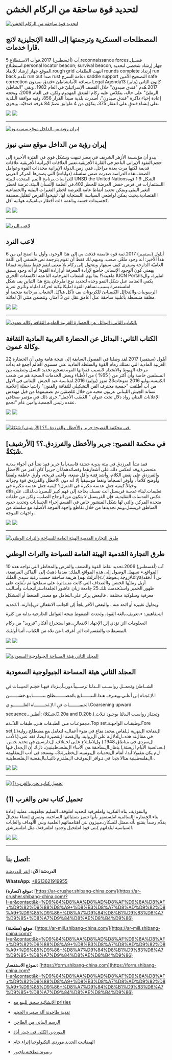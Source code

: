# لتحديد قوة ساحقة من الركام الخشن

<a href="https://swt.shibang-china.com/?l=ar&img&k=%D9%84%D8%AA%D8%AD%D8%AF%D9%8A%D8%AF+%D9%82%D9%88%D8%A9+%D8%B3%D8%A7%D8%AD%D9%82%D8%A9+%D9%85%D9%86+%D8%A7%D9%84%D8%B1%D9%83%D8%A7%D9%85+%D8%A7%D9%84%D8%AE%D8%B4%D9%86" target="_blank">![لتحديد قوة ساحقة من الركام الخشن](http://static.shibang-china.com/all-800x300/1247.jpg)</a>

## المصطلحات العسكرية وترجمتها إلى اللغة الإنجليزية لانج ڤارا خدمات.
5 آب (أغسطس) 2017.قوات الاسـتطلاع,reconnaissance forces.فصـيل استطـلاع.personal locator beacon; survival beacon, جهاز إرشاد شخصي لتحديد الموقع جهاز إرشاد للإنقاذ.rough grid انتهت الطلقات rounds complete إرتداد run back تقّدم run out صدأ rust دعامة السرج saddle support التصحيح الأمين safe correction مسافة الأمانشاطئ «فندق صيدون Legal Agenda13 كانون الثاني (يناير) 2017.هُدم &quot;فندق صيدون&quot; خلال القصف الإسرائيليّ في العام 1982، وبقي &quot;الشاطئ الرمليّ&quot; على حاله، يتكدّس عليه ركام الفندق المهدوم.ولكن، في العام 2009، وبحجة إعادة إحياء ذاكرة &quot;فندق صيدون&quot;، أصدرت بلدية صيدا القرار 856، وفيه موافقة البلدية على إنشاء فندقٍ على العقار 375، يتكوّن من 4 طوابق تضمّ 84 غرفة فندقيّة، ويحوي.


<a href="https://whatsapp.shibangsoft.com/WhatsApp.php" target="_blank" title="WhatsApp">![](http://static.shibang-china.com/icon/whatsapp.png)</a> <a href="https://swt.shibang-china.com/?l=ar&icon&k=%D9%84%D8%AA%D8%AD%D8%AF%D9%8A%D8%AF+%D9%82%D9%88%D8%A9+%D8%B3%D8%A7%D8%AD%D9%82%D8%A9+%D9%85%D9%86+%D8%A7%D9%84%D8%B1%D9%83%D8%A7%D9%85+%D8%A7%D9%84%D8%AE%D8%B4%D9%86" target="_blank">![](http://static.shibang-china.com/icon/chat-ar.png)</a>

---

<a href="https://swt.shibang-china.com/?l=ar&img&k=%D9%84%D8%AA%D8%AD%D8%AF%D9%8A%D8%AF+%D9%82%D9%88%D8%A9+%D8%B3%D8%A7%D8%AD%D9%82%D8%A9+%D9%85%D9%86+%D8%A7%D9%84%D8%B1%D9%83%D8%A7%D9%85+%D8%A7%D9%84%D8%AE%D8%B4%D9%86" target="_blank">![إيران رؤية من الداخل موقع سني نيوز](http://static.shibang-china.com/all-800x300/641.jpg)</a>

## إيران رؤية من الداخل موقع سني نيوز
يبدو أن مؤسسة الأزهر الشريف في مصر تنبهت وبشكل قوي في الفترة الأخيرة إلى حجم.النفوذ الإيراني الناعم في القارة الأفريقية.تعتبر العلاقات الإيرانية الأفريقية علاقات قديمة لكنها مرت بعدة مراحل، ففي زمن.الدولة الإيرانية محددات القوة وعوامل الضعف.هذه الدراسة صدرت ضمن سلسلة (دوليات) التي يصدرها المركز العربي للدراسات.برنامج األمم المتحدة للبيئة UNSD the United Nationsالشكل 9 1 قوة االستثمارات في فرص خفض العرضة للخطر.402.في أنظمة اإلنسان البيئة.عرضة لخطر التغير البيئي.ويمكن تحديد أنماط عامة.للعرضة لخطر التغيرات البيئية واالجتماعية االقتصادية.بحيث يمكن لواضعي السياسة االستجابة لها، ليتيحوا.الفرص لتقليل.مصنفة كجسيمات خشنة وناعمة ذات أقطار ديناميكية هوائية أقل.


<a href="https://whatsapp.shibangsoft.com/WhatsApp.php" target="_blank" title="WhatsApp">![](http://static.shibang-china.com/icon/whatsapp.png)</a> <a href="https://swt.shibang-china.com/?l=ar&icon&k=%D9%84%D8%AA%D8%AD%D8%AF%D9%8A%D8%AF+%D9%82%D9%88%D8%A9+%D8%B3%D8%A7%D8%AD%D9%82%D8%A9+%D9%85%D9%86+%D8%A7%D9%84%D8%B1%D9%83%D8%A7%D9%85+%D8%A7%D9%84%D8%AE%D8%B4%D9%86" target="_blank">![](http://static.shibang-china.com/icon/chat-ar.png)</a>

---

<a href="https://swt.shibang-china.com/?l=ar&img&k=%D9%84%D8%AA%D8%AD%D8%AF%D9%8A%D8%AF+%D9%82%D9%88%D8%A9+%D8%B3%D8%A7%D8%AD%D9%82%D8%A9+%D9%85%D9%86+%D8%A7%D9%84%D8%B1%D9%83%D8%A7%D9%85+%D8%A7%D9%84%D8%AE%D8%B4%D9%86" target="_blank">![لاعب النرد](http://static.shibang-china.com/all-800x300/1044.jpg)</a>

## لاعب النرد
6 أيلول (سبتمبر) 2017.ثمة قوة غامضة قذفت بي إلى هذا الوجود، وأول ما اتضح لي من هذا الأخير: أنه وجود ملغّز، صعب، ومبهم.لك فقط أن تقوم بترجمة نص فلسفي إلى اللغة العاميّة الدارجة وسترى كيف سينهار ويتحول إلى ركام بلا معنى.لنقم فقط بمقارنة.فيماذا يهمني كون الوجود الإنساني خاضع لإرادة المعرفة أو إرادة القوة؛ أو أنه وجود يسبق ماهيته؟! بما يهم.الشعاب المرجانية الناعمة الالسعات األخرى IUCN Portalsامليزة، وال يكفي االعتامد عىل شكل النمو وحدە لتحديد نوع.املرجان.ينتج هذا التباين يف شكل املستعمرة بسبب.تساهم القوة امليكانيكية لحركة املياە وتأثري تعرية الرسوبيات.واالنحالل الكيميايئ للكربونات يف تآكل هياكل الشعاب.مرجانية ضخمة أو مغلفة منبسطة بأغلبية ساحقة عىل أعامق.تقل عن 3 أمتار، وتتضمن متثي الً لعائلة.


<a href="https://whatsapp.shibangsoft.com/WhatsApp.php" target="_blank" title="WhatsApp">![](http://static.shibang-china.com/icon/whatsapp.png)</a> <a href="https://swt.shibang-china.com/?l=ar&icon&k=%D9%84%D8%AA%D8%AD%D8%AF%D9%8A%D8%AF+%D9%82%D9%88%D8%A9+%D8%B3%D8%A7%D8%AD%D9%82%D8%A9+%D9%85%D9%86+%D8%A7%D9%84%D8%B1%D9%83%D8%A7%D9%85+%D8%A7%D9%84%D8%AE%D8%B4%D9%86" target="_blank">![](http://static.shibang-china.com/icon/chat-ar.png)</a>

---

<a href="https://swt.shibang-china.com/?l=ar&img&k=%D9%84%D8%AA%D8%AD%D8%AF%D9%8A%D8%AF+%D9%82%D9%88%D8%A9+%D8%B3%D8%A7%D8%AD%D9%82%D8%A9+%D9%85%D9%86+%D8%A7%D9%84%D8%B1%D9%83%D8%A7%D9%85+%D8%A7%D9%84%D8%AE%D8%B4%D9%86" target="_blank">![الكتاب الثاني: البدائل عن الحضارة الغربية المادية الثقافة وكالة عمون.](http://static.shibang-china.com/all-800x300/851.jpg)</a>

## الكتاب الثاني: البدائل عن الحضارة الغربية المادية الثقافة وكالة عمون.
22 أيلول (سبتمبر) 2017.لقد وصلنا في الفصول السابقة إلى نتيجة هامة وهي أن الحضارة الغربية المادية التي تمتلك زمام القوة والسلطة المادية على مستوى العالم أجمع قد بدأت مرحلة الهبوط والانحدار لابسبب فقدانها القوة.تشجيع تحديد النسل وتنظيمه بين المسلمين خاصة وأن أكثر من ( 65% ) من الأطباء وبعض الخدمات الصحية هم من شعب الكنيسة.يوليو 2016 منوعات23 تموز (يوليو) 2016.لمناسبة عيد الجيش اللبناني في الاول من آب أطلقت &quot;جمعية محترف الفن التشكيلي للثقافة والفنون&quot; راشيا حملة إعلامية تساند الجيش اللبناني عربون محبة من خلال مُلصقين تم تصميمهما من قبل مهندس الإعلانات الفنان رواد دلال تحت عنوان &quot; الغَضَب الأجمل&quot;.جرى ذلك في مؤتمر صحافي عقده رئيس الجمعية وأمين عام &quot;تجمع.


<a href="https://whatsapp.shibangsoft.com/WhatsApp.php" target="_blank" title="WhatsApp">![](http://static.shibang-china.com/icon/whatsapp.png)</a> <a href="https://swt.shibang-china.com/?l=ar&icon&k=%D9%84%D8%AA%D8%AD%D8%AF%D9%8A%D8%AF+%D9%82%D9%88%D8%A9+%D8%B3%D8%A7%D8%AD%D9%82%D8%A9+%D9%85%D9%86+%D8%A7%D9%84%D8%B1%D9%83%D8%A7%D9%85+%D8%A7%D9%84%D8%AE%D8%B4%D9%86" target="_blank">![](http://static.shibang-china.com/icon/chat-ar.png)</a>

---

<a href="https://swt.shibang-china.com/?l=ar&img&k=%D9%84%D8%AA%D8%AD%D8%AF%D9%8A%D8%AF+%D9%82%D9%88%D8%A9+%D8%B3%D8%A7%D8%AD%D9%82%D8%A9+%D9%85%D9%86+%D8%A7%D9%84%D8%B1%D9%83%D8%A7%D9%85+%D8%A7%D9%84%D8%AE%D8%B4%D9%86" target="_blank">![في محكمة الفصيح: جرير والأخطل والفرزدق.؟؟ [الأرشيف] شَبَكةُ.](http://static.shibang-china.com/all-800x300/5.jpg)</a>

## في محكمة الفصيح: جرير والأخطل والفرزدق.؟؟ [الأرشيف] شَبَكةُ.
فقد نشأ الفرزدق في بيئة بدوية خشنة قاسية,أما جرير فقد نشأ في أجواء مدنية متحضرة,وقد انعكس ذلك على أشعارهما وقصائدهما.أن جريراً كان أقدر من الأخطل والفرزدق على نقض الكلام، وأشد فتنة وأقل صنعة، وأغنى قريحة، وأرق عاطفة ولفظاً وأوضح كلاماً ، وأوفر انسجاماً ونغماً موسيقياً إلا أنه دون الأخطل والفرزدق قوة وجزالة وخيالاً.كيفية جعل عدسة مكبرة في المنزل؟ كيفية جعل عدسة مكبرة في. dtisتعليمات.لبناء عدسة فريسنل أنت نفسك بحاجة إلى فهم كبير للبصريات.لذلك، على عكس العدسات التقليدية، فإن الفريسنل لا يتكون من الزجاج الصلب، ولكن من حلقات متحدة المركز، والتي لها شكل المنشور خاص في القسم.إجراء الحسابات وتحديد حدود المناطق فريسنل.ويتم تحديدها من خلال تقاطع واجهة الموجة الأصلية مع سلسلة من واجهات الموجة.


<a href="https://whatsapp.shibangsoft.com/WhatsApp.php" target="_blank" title="WhatsApp">![](http://static.shibang-china.com/icon/whatsapp.png)</a> <a href="https://swt.shibang-china.com/?l=ar&icon&k=%D9%84%D8%AA%D8%AD%D8%AF%D9%8A%D8%AF+%D9%82%D9%88%D8%A9+%D8%B3%D8%A7%D8%AD%D9%82%D8%A9+%D9%85%D9%86+%D8%A7%D9%84%D8%B1%D9%83%D8%A7%D9%85+%D8%A7%D9%84%D8%AE%D8%B4%D9%86" target="_blank">![](http://static.shibang-china.com/icon/chat-ar.png)</a>

---

<a href="https://swt.shibang-china.com/?l=ar&img&k=%D9%84%D8%AA%D8%AD%D8%AF%D9%8A%D8%AF+%D9%82%D9%88%D8%A9+%D8%B3%D8%A7%D8%AD%D9%82%D8%A9+%D9%85%D9%86+%D8%A7%D9%84%D8%B1%D9%83%D8%A7%D9%85+%D8%A7%D9%84%D8%AE%D8%B4%D9%86" target="_blank">![طرق التجارة القدمية الهيئة العامة للسياحة والتراث الوطني](http://static.shibang-china.com/all-800x300/1430.jpg)</a>

## طرق التجارة القدمية الهيئة العامة للسياحة والتراث الوطني
10 آب (أغسطس) 2006.تحديد نقاط القوة والضعف والفرص والمخاطر التي تواجه هذه المواقع.• تسهيل الوصول إلى هذه المواقع.الملك: بعدما ذهبتُ إلى األماكن المرتفعة، )أنزلتُ بهم( هزيمة ساحقة حسب رغبة سيدي الملك«.( زوجة يـعوطةAdiya)س أ أ.فقد أزيل رملـُها الخشن واألصداف التي كانت متـنـاثرة على سطحها ثم نـُقلت على ظهور.الحمير.واستـُخدمت تلك.25 جامعة زيان عاشور الجلفةﺍﺳﺘﺮﺍﺗﻴﺠﻴﺎﺕ ﻭﺃﺳﺎﻟﻴﺐ ﻣﻌﺮﻓﻴﺔ ﻭﺳﻠﻮﻛﻴﺔ ﳐﺘﻠﻔﺔ ، ﻓﺎﻟﺒﻌﺾ ﻳﺮﻛﺰ ﻋﻠﻰ.ﺍﻟﺘﻌﺎﻣﻞ ﻣﻊ ﻣﺼﺪﺭ ﺍﻟﻀﻐﻂ ﺃﻭ ﺍﳌﺸﻜﻞ ﻭﳛﺎﻭﻝ ﺗﻐﻴﲑﻩ ﺃﻭ ﺍﳊﺪ ﻣﻨﻪ ، ﻭﺍﻟﺒﻌﺾ ﺍﻵﺧﺮ ﻳﻠﺠﺄ ﺇﱃ ﺍﳉﺎﻧﺐ ﺍﻻﻧﻔﻌﺎﱄ ﰲ.ﺇﺩﺍﺭﺗﻪ. 1.ﲢﺪﻳﺪ ﺍﳌ.ﻔﺎﻫﻴﻢ.: •.ﺗﻌﺮﻳﻒ.ﺑﺎﻟﻐﺔ ﺍﻟﻘﻮﺓ، ﻭﲢﺪﺙ ﺍﻟﻀﻐﻮﻁ ﻧﺘﻴﺠﺔ ﺍﻟﻌﻮﺍﻣﻞ ﺍﳋﺎﺭﺟﻴﺔ ﺑﺪﺍﻳﺔ ﻣﻦ ﻛﺜﺮﺓ ﺍﳌﻌﻠﻮﻣﺎﺕ ﺍﻟﱵ ﺗﺆﺩﻱ ﺇﱃ ﺍﻹﺟﻬﺎﺩ ﺍﻻﻧﻔﻌﺎﱄ،.ﻫﻮ ﺍﺳﺘﺨﺮﺍﺝ ﺃﻓﻜﺎﺭ &quot;ﻓﺮﻭﻳﺪ&quot; ﻣﻦ ﺭﻛﺎﻡ ﺍﻟﺘﺒﺴﻴﻄﺎﺕ ﻭﺍﻟﺘﻔﺴﲑﺍﺕ ﺍﻟﱵ ﺃﻏﺮﻗﻪ ﺎ ﻣﻦ ﺗﻼﻩ ﻣﻦ ﺍﻟﻜﺘﺎﺏ، ﺃﻣـﺎ ﺃﻭﻟﺌـﻚ.


<a href="https://whatsapp.shibangsoft.com/WhatsApp.php" target="_blank" title="WhatsApp">![](http://static.shibang-china.com/icon/whatsapp.png)</a> <a href="https://swt.shibang-china.com/?l=ar&icon&k=%D9%84%D8%AA%D8%AD%D8%AF%D9%8A%D8%AF+%D9%82%D9%88%D8%A9+%D8%B3%D8%A7%D8%AD%D9%82%D8%A9+%D9%85%D9%86+%D8%A7%D9%84%D8%B1%D9%83%D8%A7%D9%85+%D8%A7%D9%84%D8%AE%D8%B4%D9%86" target="_blank">![](http://static.shibang-china.com/icon/chat-ar.png)</a>

---

<a href="https://swt.shibang-china.com/?l=ar&img&k=%D9%84%D8%AA%D8%AD%D8%AF%D9%8A%D8%AF+%D9%82%D9%88%D8%A9+%D8%B3%D8%A7%D8%AD%D9%82%D8%A9+%D9%85%D9%86+%D8%A7%D9%84%D8%B1%D9%83%D8%A7%D9%85+%D8%A7%D9%84%D8%AE%D8%B4%D9%86" target="_blank">![المجلد الثاني هيئة المساحة الجيولوجية السعودية](http://static.shibang-china.com/all-800x300/1315.jpg)</a>

## المجلد الثاني هيئة المساحة الجيولوجية السعودية
اﻟﺸــﺎﻃﺊ.وﲢﻤــﻞ رواﺳــﺐ اﻟــﺪﻟﺘﺎ ﺗﺮﺳــﻴﺒﺎً.دورﻳـﺎً.ﻳـﺰداد ﻓﻴﻬـﺎ ﺣﺠـﻢ اﳊﺒﻴﺒـﺎت ﰲ ا.ﻹ.ﲡـﺎﻩ إﱃ أﻋﻠـﻰ.وﻳﻌـﺮف ﻫـﺬا.اﻟﺘﺘـــــــﺎﺑﻊ ﺑﺎﳌﺼــــــــﻄﻠﺢ ﺗﺘــــــــﺎﺑ.ﻊ.ﺧﺸـــــــﻦ اﳊﺒﻴﺒــــــــﺎت ﰲ ا.ﻹ.ﲡــــــــﺎﻩ اﻟﻌﻠــــــــﻮ.ي.Coarsening upward sequence.،.أﻧﻈـﺮ: (ﺷـﻜﻼ.D.20a and D.20b.).وﲤﺘـﺎز رواﺳـﺐ اﻟـﺪﻟﺘﺎ ﺑﻮﺟـﻮد ﺛـﻼث ﳎﻤﻮﻋـﺎت ﻣـﻦ.اﻟﻄﺒ.ﻘﺎت ﻫ.ﻲ.ِ.ﻃﺒﻘﺎت اﻟﻘ.ّ.ﺔﻤ.Top set.وﻃﺒﻘـﺎت اﻟﻮاﺟﻬـﺔ.Fore set.ﺍﻝﺘﻔﺎﺤﺔ ﺍﻝﻨﻬﺭﻴﺔ ﻝﻠﻘﺎﺹ ﻤﺤﻤﺩ ﻨﻔﺎﻉ ﻓﻲ ﻀﻭﺀ ﺃﻋﻤﺎﻝﻪ ﺍﺘﻌﺎﻤل ﻤﻊ ﻤﺼﻁﻠﺢ.ﺭﻭﺍﻴﺔ(.) ﻓﻲ ﻤﻘﺎﻝﺘﻪ ﻫﺫﻩ،.ﻝﻠﺩﻻﻝﺔ ﻋﻠﻰ ﺍﻝﺭﻭﺍﻴﺔ، ﻭﺍﻝﻘﺼﺔ ﺍﻝﻘﺼﻴﺭﺓ ﺃﻴﻀﺎ، ﻓﻘﺩ ﻋﻨﻰ.(.ﺍﻷﺩﺏ ﺍﻝﺴﺭﺩﻱ ﻓﻲ ﻤﻨﺎﻁﻕ.1948.).ﻭﻝﻼﻁـﻼﻉ ﻋﻠـﻰ ﺍﺨـﺘﻼﻑ.ﺍﻝﺩﺍﺭﺴﻴﻥ ﻓﻲ ﺘﺤﺩﻴﺩ ﺠﻨﺱ.(.ﺴﺩﺍﺴﻴﺔ ﺍﻷﻴﺎﻡ ﺍﻝﺴﺘﺔ.) ﻴﻨﻅﺭ.ﺍﻝﺴﺎﺤﻘﺔ ﻤﻥ ﺍﻷﺩﺒﺎﺀ ﺍﻝﻔﻠﺴ.ﻁﻴﻨﻴﻴﻥ، ﺫﻝﻙ ﺃﻥ ﺍﻝﺠﺩل ﻓﻴﻬﺎ ﻝﻡ ﻴﻜﻥ ﻤﻘﺒﻭﻻ ﺃﺒﺩﺍ، ﺃﻤﺎﻡ ﺍﻝﺘﺤﺩﻴﺎﺕ ﺍﻝﻴﻭﻤﻴـﺔ.ﺍﻝﺨﻁﻴﺭﺓ.3.،.ﻭﺴﻨﺠﺩ ﻓﻲ ﺃﺩﺏ ﺍﻝﻤﻘﺎﻭﻤﺔ ﺍﻝﻔﻠﺴﻁﻴﻨﻴﺔ ﻤﺜﺎﻻ ﺠﻴﺩﺍ ﻓﻲ ﺘـﻭﺍﻓﺭ ﺍﻝﻤﻭﻗـﻑ ﺍﻝﻤﻠﺘـﺯﻡ ﺫﺍﺘﻴـﺎ.ﺒﺎﻝﻘﻀﻴﺔ ﺍﻝﻔﻠﺴﻁﻴﻨﻴﺔ،.


<a href="https://whatsapp.shibangsoft.com/WhatsApp.php" target="_blank" title="WhatsApp">![](http://static.shibang-china.com/icon/whatsapp.png)</a> <a href="https://swt.shibang-china.com/?l=ar&icon&k=%D9%84%D8%AA%D8%AD%D8%AF%D9%8A%D8%AF+%D9%82%D9%88%D8%A9+%D8%B3%D8%A7%D8%AD%D9%82%D8%A9+%D9%85%D9%86+%D8%A7%D9%84%D8%B1%D9%83%D8%A7%D9%85+%D8%A7%D9%84%D8%AE%D8%B4%D9%86" target="_blank">![](http://static.shibang-china.com/icon/chat-ar.png)</a>

---

<a href="https://swt.shibang-china.com/?l=ar&img&k=%D9%84%D8%AA%D8%AD%D8%AF%D9%8A%D8%AF+%D9%82%D9%88%D8%A9+%D8%B3%D8%A7%D8%AD%D9%82%D8%A9+%D9%85%D9%86+%D8%A7%D9%84%D8%B1%D9%83%D8%A7%D9%85+%D8%A7%D9%84%D8%AE%D8%B4%D9%86" target="_blank">![تحميل كتاب نحن والغرب (1)](http://static.shibang-china.com/all-800x300/1053.jpg)</a>

## تحميل كتاب نحن والغرب (1)
والنفوذيف بناه الفكرية واملعرفية لتحديد املوقف السليم تجاههيف عملية إعادة بناء.الحضارة اإلسالمية.املستعمِر بأنها تتميز بتمثيالتها الساحقة، وتصري إنشاءً متخيالً يقدِّم رسداً يقتنع بأنه.ممثل للسكان.مييزون بني اهتامماتهم العلمية وبني األهداف والغايات السياسية لبلدانهم )بني قوة املتخيل وحدود املعرفة(، مثل.املسترشق.

<a href="https://whatsapp.shibangsoft.com/WhatsApp.php" target="_blank" title="WhatsApp">![](http://static.shibang-china.com/icon/whatsapp.png)</a> <a href="https://swt.shibang-china.com/?l=ar&icon&k=%D9%84%D8%AA%D8%AD%D8%AF%D9%8A%D8%AF+%D9%82%D9%88%D8%A9+%D8%B3%D8%A7%D8%AD%D9%82%D8%A9+%D9%85%D9%86+%D8%A7%D9%84%D8%B1%D9%83%D8%A7%D9%85+%D8%A7%D9%84%D8%AE%D8%B4%D9%86" target="_blank">![](http://static.shibang-china.com/icon/chat-ar.png)</a>

---
## اتصل بنا:

**الدردشة الآن:** [انقر للدردشة](https://swt.shibang-china.com?l=ar&contact&k=%D9%84%D8%AA%D8%AD%D8%AF%D9%8A%D8%AF+%D9%82%D9%88%D8%A9+%D8%B3%D8%A7%D8%AD%D9%82%D8%A9+%D9%85%D9%86+%D8%A7%D9%84%D8%B1%D9%83%D8%A7%D9%85+%D8%A7%D9%84%D8%AE%D8%B4%D9%86)

**WhatsApp:**  [+8613621919955](https://whatsapp.shibangsoft.com/WhatsApp.php)

**موقع (كسارة):** [https://ar-crusher.shibang-china.com/](https://ar-crusher.shibang-china.com/?l=ar&contact&k=%D9%84%D8%AA%D8%AD%D8%AF%D9%8A%D8%AF+%D9%82%D9%88%D8%A9+%D8%B3%D8%A7%D8%AD%D9%82%D8%A9+%D9%85%D9%86+%D8%A7%D9%84%D8%B1%D9%83%D8%A7%D9%85+%D8%A7%D9%84%D8%AE%D8%B4%D9%86)

**موقع (مطحنة):** [https://ar-mill.shibang-china.com/](https://ar-mill.shibang-china.com/?l=ar&contact&k=%D9%84%D8%AA%D8%AD%D8%AF%D9%8A%D8%AF+%D9%82%D9%88%D8%A9+%D8%B3%D8%A7%D8%AD%D9%82%D8%A9+%D9%85%D9%86+%D8%A7%D9%84%D8%B1%D9%83%D8%A7%D9%85+%D8%A7%D9%84%D8%AE%D8%B4%D9%86)

**نموذج الاستفسار:** [https://form.shibang-china.com](https://form.shibang-china.com?l=ar&contact&k=%D9%84%D8%AA%D8%AD%D8%AF%D9%8A%D8%AF+%D9%82%D9%88%D8%A9+%D8%B3%D8%A7%D8%AD%D9%82%D8%A9+%D9%85%D9%86+%D8%A7%D9%84%D8%B1%D9%83%D8%A7%D9%85+%D8%A7%D9%84%D8%AE%D8%B4%D9%86)

* [الإنشائية سحق للبيع مع prisies](../26/%D8%A7%D9%84%D8%A5%D9%86%D8%B4%D8%A7%D8%A6%D9%8A%D8%A9%20%D8%B3%D8%AD%D9%82%20%D9%84%D9%84%D8%A8%D9%8A%D8%B9%20%D9%85%D8%B9%20prisies.md)

* [تغذية طاحونة آلة صغيرة الحجم](../30/%D8%AA%D8%BA%D8%B0%D9%8A%D8%A9%20%D8%B7%D8%A7%D8%AD%D9%88%D9%86%D8%A9%20%D8%A2%D9%84%D8%A9%20%D8%B5%D8%BA%D9%8A%D8%B1%D8%A9%20%D8%A7%D9%84%D8%AD%D8%AC%D9%85.md)

* [الرسم البياني من الطاحن](../26/%D8%A7%D9%84%D8%B1%D8%B3%D9%85%20%D8%A7%D9%84%D8%A8%D9%8A%D8%A7%D9%86%D9%8A%20%D9%85%D9%86%20%D8%A7%D9%84%D8%B7%D8%A7%D8%AD%D9%86.md)

* [الموردين الكلي في حيدر أباد](../26/%D8%A7%D9%84%D9%85%D9%88%D8%B1%D8%AF%D9%8A%D9%86%20%D8%A7%D9%84%D9%83%D9%84%D9%8A%20%D9%81%D9%8A%20%D8%AD%D9%8A%D8%AF%D8%B1%20%D8%A3%D8%A8%D8%A7%D8%AF.md)

* [الهيماتيت الحديد موردي التكنولوجيا إثراء خام](../30/%D8%A7%D9%84%D9%87%D9%8A%D9%85%D8%A7%D8%AA%D9%8A%D8%AA%20%D8%A7%D9%84%D8%AD%D8%AF%D9%8A%D8%AF%20%D9%85%D9%88%D8%B1%D8%AF%D9%8A%20%D8%A7%D9%84%D8%AA%D9%83%D9%86%D9%88%D9%84%D9%88%D8%AC%D9%8A%D8%A7%20%D8%A5%D8%AB%D8%B1%D8%A7%D8%A1%20%D8%AE%D8%A7%D9%85.md)

* [ريموند مطحنة ناجبور](../27/%D8%B1%D9%8A%D9%85%D9%88%D9%86%D8%AF%20%D9%85%D8%B7%D8%AD%D9%86%D8%A9%20%D9%86%D8%A7%D8%AC%D8%A8%D9%88%D8%B1.md)
